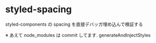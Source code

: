 # styled-spacing

styled-components の spacing を直接デバッガ埋め込んで検証する

※ あえて node_modules は commit してます.
generateAndInjectStyles
